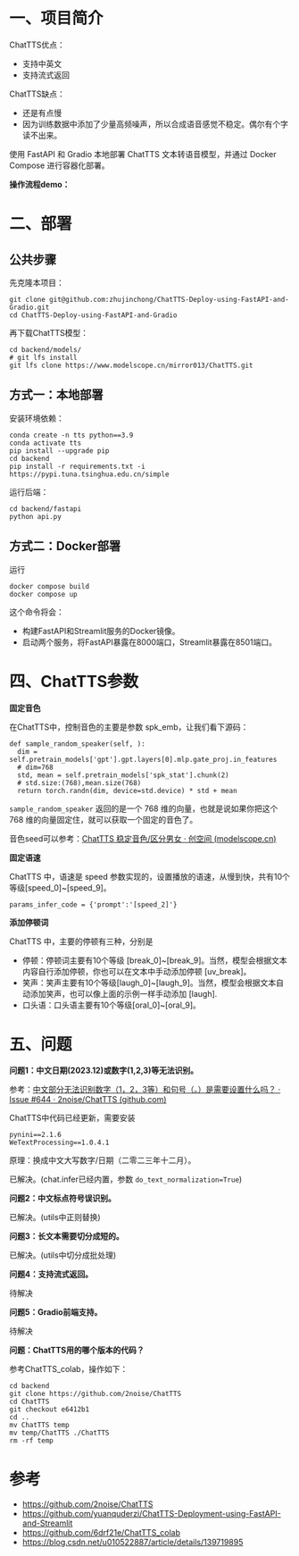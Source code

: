 # **一、项目简介**

ChatTTS优点：

* 支持中英文
* 支持流式返回

ChatTTS缺点：

* 还是有点慢
* 因为训练数据中添加了少量高频噪声，所以合成语音感觉不稳定。偶尔有个字读不出来。

使用 FastAPI 和 Gradio 本地部署 ChatTTS 文本转语音模型，并通过 Docker Compose 进行容器化部署。

**操作流程demo：**

# **二、部署**

## 公共步骤

先克隆本项目：

```
git clone git@github.com:zhujinchong/ChatTTS-Deploy-using-FastAPI-and-Gradio.git
cd ChatTTS-Deploy-using-FastAPI-and-Gradio
```

再下载ChatTTS模型：

```
cd backend/models/
# git lfs install
git lfs clone https://www.modelscope.cn/mirror013/ChatTTS.git
```

## 方式一：本地部署

安装环境依赖：

```
conda create -n tts python==3.9
conda activate tts 
pip install --upgrade pip
cd backend
pip install -r requirements.txt -i https://pypi.tuna.tsinghua.edu.cn/simple
```

运行后端：

```
cd backend/fastapi
python api.py
```

## 方式二：Docker部署

运行

```
docker compose build
docker compose up
```

这个命令将会：

* 构建FastAPI和Streamlit服务的Docker镜像。
* 启动两个服务，将FastAPI暴露在8000端口，Streamlit暴露在8501端口。

# **四、ChatTTS参数**

**固定音色**

在ChatTTS中，控制音色的主要是参数 spk_emb，让我们看下源码：

```
def sample_random_speaker(self, ):
  dim = self.pretrain_models['gpt'].gpt.layers[0].mlp.gate_proj.in_features
  # dim=768
  std, mean = self.pretrain_models['spk_stat'].chunk(2)
  # std.size:(768),mean.size(768)
  return torch.randn(dim, device=std.device) * std + mean
```

`sample_random_speaker` 返回的是一个 768 维的向量，也就是说如果你把这个 768 维的向量固定住，就可以获取一个固定的音色了。

音色seed可以参考：[ChatTTS 稳定音色/区分男女 · 创空间 (modelscope.cn)](https://modelscope.cn/studios/ttwwwaa/ChatTTS_Speaker)

**固定语速**

ChatTTS 中，语速是 speed 参数实现的，设置播放的语速，从慢到快，共有10个等级[speed_0]~[speed_9]。

```
params_infer_code = {'prompt':'[speed_2]'}
```

**添加停顿词**

ChatTTS 中，主要的停顿有三种，分别是

* 停顿：停顿词主要有10个等级 [break_0]~[break_9]。当然，模型会根据文本内容自行添加停顿，你也可以在文本中手动添加停顿 [uv_break]。
* 笑声：笑声主要有10个等级[laugh_0]~[laugh_9]。当然，模型会根据文本自动添加笑声，也可以像上面的示例一样手动添加 [laugh].
* 口头语：口头语主要有10个等级[oral_0]~[oral_9]。

# **五、问题**

**问题1：中文日期(2023.12)或数字(1,2,3)等无法识别。**

参考：[中文部分无法识别数字（1，2，3等）和句号（。）是需要设置什么吗？ · Issue #644 · 2noise/ChatTTS (github.com)](https://github.com/2noise/ChatTTS/issues/644)

ChatTTS中代码已经更新，需要安装

```
pynini==2.1.6
WeTextProcessing==1.0.4.1
```

原理：换成中文大写数字/日期（二零二三年十二月）。

已解决。(chat.infer已经内置，参数 `do_text_normalization=True`)

**问题2：中文标点符号误识别。**

已解决。(utils中正则替换)

**问题3：长文本需要切分成短的。**

已解决。(utils中切分成批处理)

**问题4：支持流式返回。**

待解决

**问题5：Gradio前端支持。**

待解决

**问题：ChatTTS用的哪个版本的代码？**

参考ChatTTS_colab，操作如下：

```
cd backend
git clone https://github.com/2noise/ChatTTS
cd ChatTTS
git checkout e6412b1
cd ..
mv ChatTTS temp
mv temp/ChatTTS ./ChatTTS
rm -rf temp
```

# **参考**

- https://github.com/2noise/ChatTTS
- https://github.com/yuanquderzi/ChatTTS-Deployment-using-FastAPI-and-Streamlit
- https://github.com/6drf21e/ChatTTS_colab
- https://blog.csdn.net/u010522887/article/details/139719895
